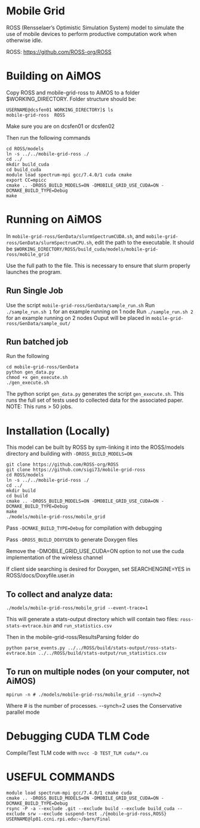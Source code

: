 # Mobile Grid

ROSS (Rensselaer’s Optimistic Simulation System) model to simulate the use of mobile devices to perform productive computation work when otherwise idle.

ROSS: https://github.com/ROSS-org/ROSS

# Building on AiMOS
Copy ROSS and mobile-grid-ross to AiMOS to a folder $WORKING_DIRECTORY. Folder structure should be:
```shell
USERNAME@dcsfen01 WORKING_DIRECTORY]$ ls
mobile-grid-ross  ROSS
```
Make sure you are on dcsfen01 or dcsfen02

Then run the following commands
```shell
cd ROSS/models
ln -s ../../mobile-grid-ross ./
cd ../
mkdir build_cuda
cd build_cuda
module load spectrum-mpi gcc/7.4.0/1 cuda cmake
export CC=mpicc
cmake .. -DROSS_BUILD_MODELS=ON -DMOBILE_GRID_USE_CUDA=ON -DCMAKE_BUILD_TYPE=Debug
make
```

# Running on AiMOS
In `mobile-grid-ross/GenData/slurmSpectrumCUDA.sh`, and `mobile-grid-ross/GenData/slurmSpectrumCPU.sh`, edit the path to the executable. It should be `$WORKING_DIRECTORY/ROSS/build_cuda/models/mobile-grid-ross/mobile_grid`

Use the full path to the file. This is necessary to ensure that slurm properly launches the program.

## Run Single Job
Use the script `mobile-grid-ross/GenData/sample_run.sh`
Run `./sample_run.sh 1` for an example running on 1 node
Run `./sample_run.sh 2` for an example running on 2 nodes
Ouput will be placed in `mobile-grid-ross/GenData/sample_out/`

## Run batched job
Run the following
```shell
cd mobile-grid-ross/GenData
python gen_data.py
chmod +x gen_execute.sh
./gen_execute.sh
```
The python script `gen_data.py` generates the script `gen_execute.sh`. This runs the full set of tests used to collected data for the associated paper. NOTE: This runs > 50 jobs.

# Installation (Locally)

This model can be built by ROSS by sym-linking it into the ROSS/models directory and building with `-DROSS_BUILD_MODELS=ON`

``` shell
git clone https://github.com/ROSS-org/ROSS
git clone https://github.com/sigi73/mobile-grid-ross
cd ROSS/models
ln -s ../../mobile-grid-ross ./
cd ../
mkdir build
cd build
cmake .. -DROSS_BUILD_MODELS=ON -DMOBILE_GRID_USE_CUDA=ON -DCMAKE_BUILD_TYPE=Debug
make
./models/mobile-grid-ross/mobile_grid
```
Pass `-DCMAKE_BUILD_TYPE=Debug` for compilation with debugging

Pass `-DROSS_BUILD_DOXYGEN` to generate Doxygen files

Remove the -DMOBILE_GRID_USE_CUDA=ON option to not use the cuda implementation of the wireless channel


If client side searching is desired for Doxygen, set SEARCHENGINE=YES in ROSS/docs/Doxyfile.user.in



## To collect and analyze data:
``` shell
./models/mobile-grid-ross/mobile_grid --event-trace=1
```
This will generate a stats-output directory which will contain two files: `ross-stats-evtrace.bin` and `run_statistics.csv`

Then in the mobile-grid-ross/ResultsParsing folder do
``` shell
python parse_events.py ../../ROSS/build/stats-output/ross-stats-evtrace.bin ../../ROSS/build/stats-output/run_statistics.csv
```
## To run on multiple nodes (on your computer, not AiMOS)
``` shell
mpirun -n # ./models/mobile-grid-rss/mobile_grid --synch=2
```
Where # is the number of processes. --synch=2 uses the Conservative parallel mode

# Debugging CUDA TLM Code

Compile/Test TLM code with `nvcc -D TEST_TLM cuda/*.cu`


# USEFUL COMMANDS
```shell
module load spectrum-mpi gcc/7.4.0/1 cmake cuda
cmake .. -DROSS_BUILD_MODELS=ON -DMOBILE_GRID_USE_CUDA=ON -DCMAKE_BUILD_TYPE=Debug
rsync -P -a --exclude .git --exclude build --exclude build_cuda --exclude srw --exclude suspend-test ./{mobile-grid-ross,ROSS} USERNAME@lp01.ccni.rpi.edu:~/barn/Final
```
